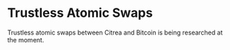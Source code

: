 # Trustless Atomic Swaps

Trustless atomic swaps between Citrea and Bitcoin is being researched at the moment.
